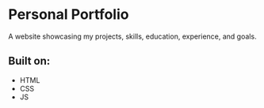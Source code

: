 # Personal Portfolio 
A website showcasing my projects, skills, education, experience, and goals.

## Built on:
- HTML
- CSS
- JS
